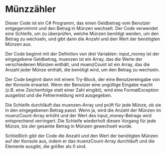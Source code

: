 # Münzzähler
Dieser Code ist ein C# Programm, das einen Geldbetrag vom Benutzer entgegennimmt und den Betrag in Münzen wechselt. Der Code verwendet eine Schleife, um zu überprüfen, welche Münzen benötigt werden, um den Betrag zu wechseln, und gibt dann die Anzahl und den Wert der benötigten Münzen aus.

Der Code beginnt mit der Definition von drei Variablen: input_money ist der eingegebene Geldbetrag, muenzen ist ein Array, das die Werte der verschiedenen Münzen enthält, und muenzCount ist ein Array, das die Anzahl jeder Münze enthält, die benötigt wird, um den Betrag zu wechseln.

Der Code beginnt dann mit einem Try-Block, der eine Benutzereingabe von der Konsole erwartet. Wenn der Benutzer eine ungültige Eingabe macht (z.B. eine Zeichenfolge statt einer Zahl eingibt), wird eine FormatException ausgelöst und die Fehlermeldung wird ausgegeben.

Die Schleife durchläuft das muenzen-Array und prüft für jede Münze, ob sie in den eingegebenen Betrag passt. Wenn ja, wird die Anzahl der Münzen im muenzCount-Array erhöht und der Wert des input_money-Betrags wird entsprechend verringert. Die Schleife wiederholt diesen Vorgang für jede Münze, bis der gesamte Betrag in Münzen gewechselt wurde.

Schließlich gibt der Code die Anzahl und den Wert der benötigten Münzen auf der Konsole aus, indem er das muenzCount-Array durchläuft und die Elemente ausgibt, die größer als 0 sind.


